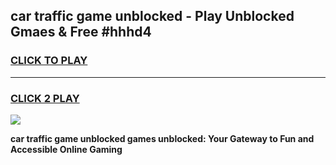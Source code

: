 
## car traffic game unblocked - Play Unblocked Gmaes & Free #hhhd4
<h3>
<a href="https://premium.freeplayer.one?title=car_traffic_game_unblocked&ref=03M">CLICK TO PLAY</a></h3>
<hr>

<h3>
<a href="https://premium.freeplayer.one?title=car_traffic_game_unblocked&ref=03M">CLICK 2 PLAY</a>
  
</h3>

<a href="https://premium.freeplayer.one?title=car_traffic_game_unblocked&ref=03M"><img src="https://clearcache.store/games.png"></a>


**car traffic game unblocked games unblocked: Your Gateway to Fun and Accessible Online Gaming**

